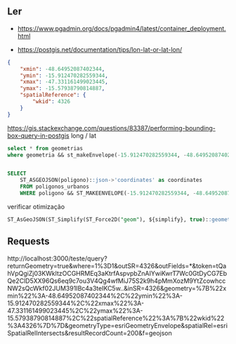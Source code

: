 ## Ler
- https://www.pgadmin.org/docs/pgadmin4/latest/container_deployment.html

- https://postgis.net/documentation/tips/lon-lat-or-lat-lon/

```json
{
    "xmin": -48.64952087402344,
    "ymin": -15.912470282559344,
    "xmax": -47.331161499023445,
    "ymax": -15.57938790814887,
    "spatialReference": {
        "wkid": 4326
    }
}
```

https://gis.stackexchange.com/questions/83387/performing-bounding-box-query-in-postgis
long / lat
```sql
select * from geometrias
where geometria && st_makeEnvelope(-15.912470282559344, -48.64952087402344, -15.57938790814887, -47.331161499023445);


SELECT
    ST_ASGEOJSON(poligono)::json->'coordinates' as coordinates
    FROM poligonos_urbanos
    WHERE poligono && ST_MAKEENVELOPE(-15.912470282559344, -48.64952087402344, -15.57938790814887, -47.331161499023445)
```

verificar otimização
```sql
ST_AsGeoJSON(ST_Simplify(ST_Force2D("geom"), ${simplify}, true)::geometry(MultiPolygon, 4326))::json->'coordinates' AS coordinates
```

## Requests
http://localhost:3000/teste/query?returnGeometry=true&where=1%3D1&outSR=4326&outFields=*&token=tQahVpQgiZj03KWkltzOCGHRMEq3aKtrfAspvpbZnAIYwiKwrT7Wc0GtDyCG7EbQe2ClD5XX96Qs6eq9c7ou3V4Qg4wfMiJ75S2k9h4pMmXozM9YtZcowhccNW2sQcWkf02JUM391IBc4a3teIKC5w..&inSR=4326&geometry=%7B%22xmin%22%3A-48.64952087402344%2C%22ymin%22%3A-15.912470282559344%2C%22xmax%22%3A-47.331161499023445%2C%22ymax%22%3A-15.57938790814887%2C%22spatialReference%22%3A%7B%22wkid%22%3A4326%7D%7D&geometryType=esriGeometryEnvelope&spatialRel=esriSpatialRelIntersects&resultRecordCount=200&f=geojson